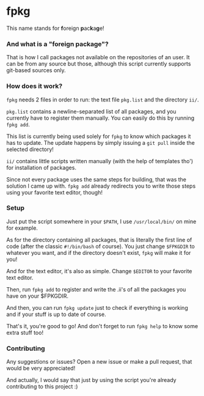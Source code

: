 # fpkg
This name stands for **f**oreign **p**ac**k**a**g**e!

### And what is a "foreign package"?

That is how I call packages not available on the repositories of an user. It can be from any source but those, although this script currently supports git-based sources only.

### How does it work?

`fpkg` needs 2 files in order to run: the text file `pkg.list` and the directory `ii/`.

`pkg.list` contains a newline-separated list of all packages, and you currently have to register them manually. You can easily do this by running `fpkg add`.

This list is currently being used solely for `fpkg` to know which packages it has to update. The update happens by simply issuing a `git pull` inside the selected directory!

`ii/` contains little scripts written manually (with the help of templates tho') for installation of packages.

Since not every package uses the same steps for building, that was the solution I came up with. `fpkg add` already redirects you to write those steps using your favorite text editor, though!

### Setup

Just put the script somewhere in your `$PATH`, I use `/usr/local/bin/` on mine for example.

As for the directory containing all packages, that is literally the first line of code (after the classic `#!/bin/bash` of course). You just change `$FPKGDIR` to whatever you want, and if the directory doesn't exist, `fpkg` will make it for you!

And for the text editor, it's also as simple. Change `$EDITOR` to your favorite text editor.

Then, run `fpkg add` to register and write the .ii's of all the packages you have on your $FPKGDIR.

And then, you can run `fpkg update` just to check if everything is working and if your stuff is up to date of course.

That's it, you're good to go! And don't forget to run `fpkg help` to know some extra stuff too!

### Contributing

Any suggestions or issues? Open a new issue or make a pull request, that would be very appreciated!

And actually, I would say that just by using the script you're already contributing to this project :)
